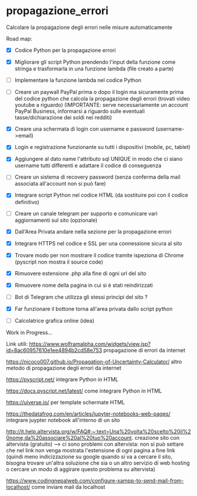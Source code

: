# propagazione_errori
Calcolare la propagazione degli errori nelle misure automaticamente

Road map:
- [x] Codice Python per la propagazione errori
- [x] Migliorare gli script Python prendendo l'input della funzione come stringa e trasformarla in una funzione lambda (file creato a parte)
- [ ] Implementare la funzione lambda nel codice Python 
- [ ] Creare un paywall PayPal prima o dopo il login ma sicuramente prima del codice python che calcola la propagazione degli errori (trovati video youtube a riguardo) (IMPORTANTE: serve necessariamente un account PayPal Business, informarsi a riguardo sulle eventuali tasse/dichiarazione dei soldi nei redditi)
- [x] Creare una schermata di login con username e password (username->email) 
- [x] Login e registrazione funzionante su tutti i dispositivi (mobile, pc, tablet)
- [x] Aggiungere al dato name l'attributo sql UNIQUE in modo che ci siano username tutti differenti e adattare il codice di conseguenza
- [ ] Creare un sistema di recovery password (senza conferma della mail associata all'account non si può fare)
- [x] Integrare script Python nel codice HTML (da sostituire poi con il codice definitivo)
- [ ] Creare un canale telegram per supporto e comunicare vari aggiornamenti sul sito (opzionale)
- [x] Dall'Area Privata andare nella sezione per la propagazione errori
- [x] Integrare HTTPS nel codice e SSL per una connessione sicura al sito
- [x] Trovare modo per non mostrare il codice tramite ispeziona di Chrome (pyscript non mostra il source code)
- [x] Rimuovere estensione .php alla fine di ogni url del sito
- [x] Rimuovere nome della pagina in cui si è stati reindirizzati
- [ ] Bot di Telegram che utilizza gli stessi principi del sito ?
- [x] Far funzionare il bottone torna all'area privata dallo script python 
- [ ] Calcolatrice grafica online (idea)


Work in Progress...


Link utili:
https://www.wolframalpha.com/widgets/view.jsp?id=8ac60957610e1ee4894b2cd58e753 propagazione di errori da internet

https://nicoco007.github.io/Propagation-of-Uncertainty-Calculator/ altro metodo di propagazione degli errori da internet

https://pyscript.net/ integrare Python in HTML

https://docs.pyscript.net/latest/ come integrare Python in HTML

https://uiverse.io/ per template schermate HTML

https://thedatafrog.com/en/articles/jupyter-notebooks-web-pages/ integrare juypter notebook all'interno di un sito

http://it.help.altervista.org/w/FAQ#:~:text=Una%20volta%20scelto%20il%20nome,da%20associare%20al%20tuo%20account. creazione sito con altervista (gratuito) --> ci sono problemi con altervista: non si può settare che nel link non venga mostrata l'estensione di ogni pagina a fine link (quindi meno indicizzazione su google quando si va a cercare il sito, bisogna trovare un'altra soluzione che sia o un altro servizio di web hosting o cercare un modo di aggirare questo problema su altervista) 

https://www.codingnepalweb.com/configure-xampp-to-send-mail-from-localhost/ come inviare mail da localhost


